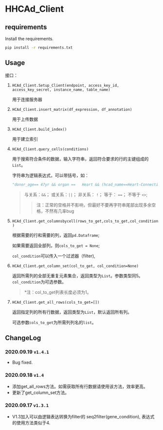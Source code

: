 # HHCAd_Client

## requirements

Install the requirements.

```bash
pip install -r requirements.txt
```

## Usage

接口：
1. `HCAd_Client.Setup_Client(endpoint, access_key_id, access_key_secret, instance_name, table_name)`
   
   用于连接服务器

2. `HCAd_Client.insert_matrix(df_expression, df_annotation)`
   
   用于上传数据

3. `HCAd_Client.build_index()`
   
   用于建立索引
   
4. `HCAd_Client.query_cells(conditions)`
   
   用于搜索符合条件的数据，输入字符串，返回符合要求的行的主键组成的`List`。
   
   字符串为逻辑表达式，可以带括号，如：
    ```python
    "donor_age== 47yr && organ ==   Heart && (hcad_name==Heart-Connective Tissue-T cell-CCL5 CST7 || hcad_name==Heart-Musle Tissue-Smooth muscle cell-PPP1R15A JUNB )"
    ```
    > 与关系：`&&`； 或关系：`||`； 非关系： `!`； 等于： `==`； 不等于 `<>`;
    >> 注：正常的空格并不影响，但最好不要再字符串尾部出现多余空格，不然有几率bug
5. `HCAd_Client.get_columnsbycell(rows_to_get,cols_to_get,col_condition)`
   
   根据需要的行和需要的列，返回`pd.Dataframe`;
   
   如果需要返回全部列，则`cols_to_get = None`; 
   
   `col_condition`可以传入一个过滤器（filter),
6. `HCAd_Client.get_column_set(col_to_get, col_condition=None)`
   
   返回所需列的全部无重复元素集合，返回类型为`List`。参数类型同5。`col_condition`为可选参数。
   > *注：col_to_get列表长度必须为1。
7. `HCAd_Client.get_all_rows(cols_to_get=[])`
   
   返回指定列的所有行数据，返回类型为`List`，默认返回所有列。
   
   可选参数`cols_to_get`为所需列列名的`list`。

## ChangeLog

### 2020.09.19 `v1.4.1`

- Bug fixed.

### 2020.09.18 `v1.4`
- 添加get_all_rows方法。如需获取所有行数据请使用该方法，效率更高。
- 更新了get_column_set方法。

### 2020.09.17 `v1.3.1`

- V1.3加入可以由逻辑表达转换为filter的 seq2filter(gene_condition), 表达式的使用方法类似于4.